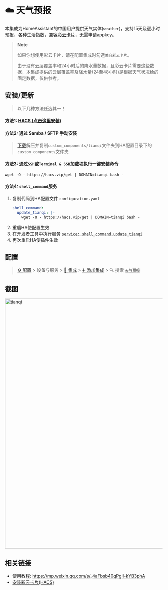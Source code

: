 # ☁️ 天气预报


本集成为HomeAssistant的中国用户提供天气实体(`weather`)，支持15天及逐小时预报、各种生活指数，兼容[彩云卡片](https://github.com/fineemb/lovelace-colorfulclouds-weather-card)，无需申请appkey。


> **Note**
> 
> 如果你想使用彩云卡片，请在配置集成时勾选`兼容彩云卡片`。
>
> 由于没有云层覆盖率和24小时后的降水量数据，且彩云卡片需要这些数据，本集成提供的云层覆盖率及降水量(24至48小时)是根据天气状况给的固定数据，仅供参考。


<a name="install"></a>
## 安装/更新

> 以下几种方法任选其一！

#### 方法1: [HACS (**点击这里安装**)](https://my.home-assistant.io/redirect/hacs_repository/?owner=hasscc&repository=tianqi&category=integration)

#### 方法2: 通过 Samba / SFTP 手动安装
> [下载](https://github.com/hasscc/tianqi/archive/main.zip)解压并复制`custom_components/tianqi`文件夹到HA配置目录下的`custom_components`文件夹

#### 方法3: 通过`SSH`或`Terminal & SSH`加载项执行一键安装命令
```shell
wget -O - https://hacs.vip/get | DOMAIN=tianqi bash -
```

#### 方法4: `shell_command`服务
1. 复制代码到HA配置文件 `configuration.yaml`
    ```yaml
    shell_command:
      update_tianqi: |-
        wget -O - https://hacs.vip/get | DOMAIN=tianqi bash -
    ```
2. 重启HA使配置生效
3. 在开发者工具中执行服务 [`service: shell_command.update_tianqi`](https://my.home-assistant.io/redirect/developer_call_service/?service=shell_command.update_tianqi)
4. 再次重启HA使插件生效


<a name="config"></a>
## 配置

> [⚙️ 配置](https://my.home-assistant.io/redirect/config) > 设备与服务 > [🧩 集成](https://my.home-assistant.io/redirect/integrations) > [➕ 添加集成](https://my.home-assistant.io/redirect/config_flow_start?domain=tianqi) > 🔍 搜索 [`天气预报`](https://my.home-assistant.io/redirect/config_flow_start?domain=tianqi)


## 截图
<img width="800" alt="tianqi" src="https://github.com/hasscc/tianqi/assets/4549099/545e5c98-dce3-46b6-95c0-3e42d8a26a9a">

## 相关链接

- 使用教程: https://mp.weixin.qq.com/s/_4aFbsb40qPgII-kYB3phA
- [安装彩云卡片(HACS)](https://my.home-assistant.io/redirect/hacs_repository/?owner=fineemb&repository=lovelace-colorfulclouds-weather-card&category=lovelace)
